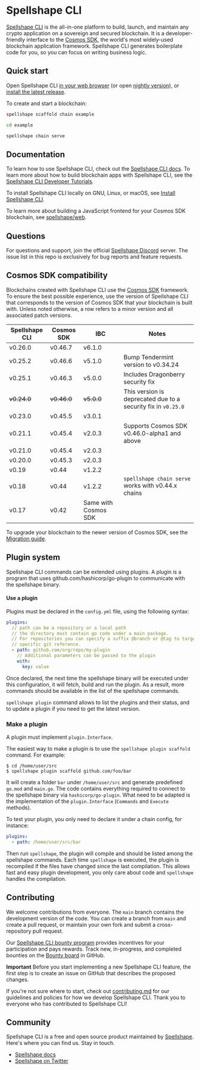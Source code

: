 # Spellshape CLI

[Spellshape CLI](https://spellshape.com/cli) is the all-in-one platform to build,
launch, and maintain any crypto application on a sovereign and secured
blockchain. It is a developer-friendly interface to the [Cosmos
SDK](https://github.com/cosmos/cosmos-sdk), the world's most widely-used
blockchain application framework. Spellshape CLI generates boilerplate code for you,
so you can focus on writing business logic.

## Quick start

Open Spellshape CLI [in your web
browser](https://gitpod.io/#https://github.com/spellshape/cli/tree/v0.25.2) (or open
[nightly version](https://gitpod.io/#https://github.com/spellshape/cli)), or
[install the latest release](https://docs.spellshape.com/welcome/install).

To create and start a blockchain:

```bash
spellshape scaffold chain example

cd example

spellshape chain serve
```

## Documentation

To learn how to use Spellshape CLI, check out the [Spellshape CLI
docs](https://docs.spellshape.com). To learn more about how to build blockchain apps
with Spellshape CLI, see the [Spellshape CLI Developer
Tutorials](https://docs.spellshape.com/guide).

To install Spellshape CLI locally on GNU, Linux, or macOS, see [Install Spellshape
CLI](https://docs.spellshape.com/guide/install).

To learn more about building a JavaScript frontend for your Cosmos SDK
blockchain, see [spellshape/web](https://github.com/spellshape/web).

## Questions

For questions and support, join the official [Spellshape
Discord](https://discord.gg/spellshape) server. The issue list in this repo is
exclusively for bug reports and feature requests.

## Cosmos SDK compatibility

Blockchains created with Spellshape CLI use the [Cosmos
SDK](https://github.com/cosmos/cosmos-sdk) framework. To ensure the best
possible experience, use the version of Spellshape CLI that corresponds to the
version of Cosmos SDK that your blockchain is built with. Unless noted
otherwise, a row refers to a minor version and all associated patch versions.

| Spellshape CLI | Cosmos SDK  | IBC                  | Notes                                                         |
| -------------- | ----------- | -------------------- | ------------------------------------------------------------- |
| v0.26.0        | v0.46.7     | v6.1.0               |                                                               |
| v0.25.2        | v0.46.6     | v5.1.0               | Bump Tendermint version to v0.34.24                           |
| v0.25.1        | v0.46.3     | v5.0.0               | Includes  Dragonberry security fix                            |
| ~~v0.24.0~~    | ~~v0.46.0~~ | ~~v5.0.0~~           | This version is deprecated due to a security fix in `v0.25.0` |
| v0.23.0        | v0.45.5     | v3.0.1               |                                                               |
| v0.21.1        | v0.45.4     | v2.0.3               | Supports Cosmos SDK v0.46.0-alpha1 and above                  |
| v0.21.0        | v0.45.4     | v2.0.3               |                                                               |
| v0.20.0        | v0.45.3     | v2.0.3               |                                                               |
| v0.19          | v0.44       | v1.2.2               |                                                               |
| v0.18          | v0.44       | v1.2.2               | `spellshape chain serve` works with v0.44.x chains            |
| v0.17          | v0.42       | Same with Cosmos SDK |                                                               |

To upgrade your blockchain to the newer version of Cosmos SDK, see the
[Migration guide](https://docs.spellshape.com/migration).

## Plugin system

Spellshape CLI commands can be extended using plugins. A plugin is a program that
uses github.com/hashicorp/go-plugin to communicate with the spellshape binary.

#### Use a plugin

Plugins must be declared in the `config.yml` file, using the following syntax:

```yaml
plugins:
  // path can be a repository or a local path
  // the directory must contain go code under a main package.
  // For repositories you can specify a suffix @branch or @tag to target a
  // specific git reference.
  - path: github.com/org/repo/my-plugin
    // Additional parameters can be passed to the plugin
    with:
      key: value
```

Once declared, the next time the spellshape binary will be executed under this
configuration, it will fetch, build and run the plugin. As a result, more
commands should be available in the list of the spellshape commands.

`spellshape plugin` command allows to list the plugins and their status, and to
update a plugin if you need to get the latest version.

### Make a plugin

A plugin must implement `plugin.Interface`.

The easiest way to make a plugin is to use the `spellshape plugin scaffold` command.
For example:

```
$ cd /home/user/src
$ spellshape plugin scaffold github.com/foo/bar
```

It will create a folder `bar` under `/home/user/src` and generate predefined
`go.mod` and `main.go`. The code contains everything required to connect to the
spellshape binary via `hashicorp/go-plugin`. What need to be adapted is the
implementation of the `plugin.Interface` (`Commands` and `Execute` methods).

To test your plugin, you only need to declare it under a chain config, for
instance:

```yaml
plugins:
  - path: /home/user/src/bar
```

Then run `spellshape`, the plugin will compile and should be listed among the spellshape
commands. Each time `spellshape` is executed, the plugin is recompiled if the files
have changed since the last compilation. This allows fast and easy plugin
development, you only care about code and `spellshape` handles the compilation.

## Contributing

We welcome contributions from everyone. The `main` branch contains the
development version of the code. You can create a branch from `main` and
create a pull request, or maintain your own fork and submit a cross-repository
pull request.

Our [Spellshape CLI bounty program](https://docs.spellshape.com/bounty) provides
incentives for your participation and pays rewards. Track new, in-progress, and
completed bounties on the [Bounty
board](https://github.com/spellshape/cli/projects/5) in GitHub.

**Important** Before you start implementing a new Spellshape CLI feature, the first
step is to create an issue on GitHub that describes the proposed changes.

If you're not sure where to start, check out [contributing.md](contributing.md)
for our guidelines and policies for how we develop Spellshape CLI. Thank you to
everyone who has contributed to Spellshape CLI!

## Community

Spellshape CLI is a free and open source product maintained by
[Spellshape](https://spellshape.com). Here's where you can find us. Stay in touch.

* [Spellshape docs](https://docs.spellshape.com)
* [Spellshape on Twitter](https://twitter.com/spellshape)
